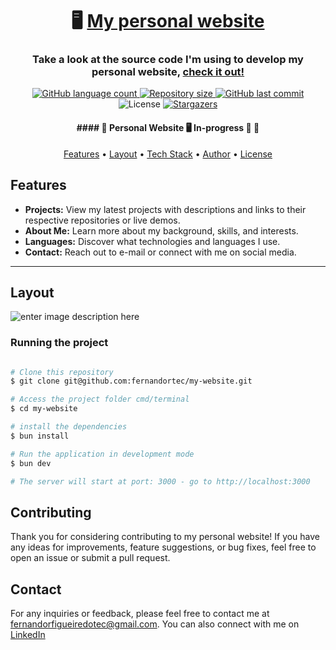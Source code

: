 <h1 align="center">
   🖥️ <a href="#"> My personal website </a>
</h1>


<h3 align="center">
	Take a look at the source code I'm using to develop my personal website, 
	<a href="https://fernandortec.me">check it out!</>
</h3>

<p align="center">
  <img alt="GitHub language count" src="https://img.shields.io/github/languages/count/fernandortec/coffee-shop-delivery?color=%2304D361">

  <img alt="Repository size" src="https://img.shields.io/github/repo-size/fernandortec/coffee-shop-delivery">
  
  <a href="https://github.com/fernandortec/coffee-shop-delivery/commits/master">
    <img alt="GitHub last commit" src="https://img.shields.io/github/last-commit/fernandortec/coffee-shop-delivery">
  </a>
    
   <img alt="License" src="https://img.shields.io/badge/license-MIT-brightgreen">
   <a href="https://github.com/fernandortec/coffee-shop-delivery">
    <img alt="Stargazers" src="https://img.shields.io/github/stars/fernandortec/coffee-shop-delivery?style=social">
  </a>
<h4 align="center"> 
	 #### 🚧 Personal Website   🖥️  In-progress 🚀 🚧
</h4>

<p align="center">
 <a href="#features">Features</a> •
 <a href="#layout">Layout</a> • 
 <a href="#tech-stack">Tech Stack</a> • 
 <a href="#author">Author</a> • 
 <a href="#user-content-license">License</a>

</p>

## Features

-   **Projects:** View my latest projects with descriptions and links to their respective repositories or live demos.
-   **About Me:** Learn more about my background, skills, and interests.
-   **Languages:** Discover what technologies and languages I use.
-   **Contact:** Reach out to e-mail  or connect with me on social media.

---

## Layout

![enter image description here](https://lh3.googleusercontent.com/fife/ALs6j_HblhcKfoLSYrN--ZP1-Gt_1txD9uP1UsmXCg7uRpmJ740xx3asLgaBQ6R1YIYhKkAfLuzUNy12-V8fenC5T7Rj8uvd7h18woW6xOFsXGXO10P36m_RV0qWkAP1gGdzWBNN90bEMzVGQXfTlu-GaNIqGuanWOXG9PkNk9jJ4GruFgIwwvvWSfcj6gabffHBV0vdW7LhIgYm3313PfNtvng_xsGGNkLfjPxgripp0leDM0OYSsJj4q3yKBX1XScB03bfsR7NbikvDG48TMUTspCT3bpX0sbtg_vcnWxKEjkpqBjh9kuykBEGXWQS4lA9dZHJlGE_zeosCG6mTh6Mz6KQ45ADn4gPplLk_RAMr1zS8u_HqskLfZpKdCXPduyqdp_KY1acqo4ktpjuuJOMJH_j6tplYbtQkXK0PiHFUJCS7_DiJUzbH3ZKzrutWJq7mGJxMa1iWmGN4nBsuczn4EjjGD9F30PyrgQpy1SvNpBKhlDffR3ma8Yha4sIaZ4s87W_sveV2AjJdMg_Mlm9hmv4XMQ3Yu4V9FUPPMbvZp-vWoftG53prguu9faTrqbEX9ABsI6nQ7gu6NnpsEYF-8VvGzb_NHXpNA_-fkBMXiknSD_GLoqOROIUfH2HWB1Ihr-KH8hEIGYOQxko_zChiIkwSmKa-TfA1ycx7CY0jrhoMhaskI4oogzwqzJwrkScRwm4ET1SX5fiqIWYfrVQhM5Hpme1KbKWVkzWIt_y_weTgX8abdBq9ssqcryj2mPZo3uIU0x9_hjfX4BcqwmjDm2ndLzplJ6ZJXKd0Ui8LsKyUAfSAVug4VVyVRKcih1CuABqDLbnMVHVyTdcR3noEdSI3QxBBKaR_w_7LY9-cv19V_oM8kiuu3_knnW69plHQFP2dineZiizRFrOhEyUlbIOiQHfqGBNKNqKIb6oFSwsqXIdJOCa4MmZQ0gt7KpEYB-fy6MS6PXvU6qed4ryHqLNkW1IbPJJ9ZwMRlUab4vJASw7BSyleVTld6VWtcDo4I90QaejIpnQjLqMBMf6maqwLcTmVlSJx56mJAQJ3owpzHiyJrMEF2JIbiri9qvGpB0h6UZhONGgAb9r-zVNejk7nXt1TcjerRxqECi28LLynmfU6trl9TAueISURBMyp1ibsD4zqxBZRRUcGh6_nyLBkjPrCfdcjgRtzNyT0x3cNxE1bun8kjBMbB8Molhe8JBc4CwUYBNT8MfpkN1oMy-_6IPatgTJ_qJo4Y387yCt7-53fnvk1oXypFMN7QiXMrGNuquR9amLp3tLwW8Z6mZJ7wvSmyjjmZSCy8Z-VKvcNWQu-ztnRCLQXK5KfyIOsixPOr-r3XbLGyOQEwNWh02Ds77cqMt6_4uCkdNqLN1VgLVgpho1a8dnj_auM2CFATcllkQyPoE_BHkvDRFg6fbC88goYEYaxg-_os2WsoyNb5UI_Ub_79ZMJvjnkoXCkYD-qdS3HpJ5F9x3QTXiIGFZZ2FYMYnAsBgko8AjLIy-_HpNy2OXlUIHoAhGOfHVtD8UCosABqt0Sh7u9LU_SNoHn0uUdwpiecL_SEODL3Xk5yvuAuzvGhOpsdP-NQGhr5i0RWlmT0SBnMOiCy7mJTLoNLU00ngeWSF-ofTMexkrNsTpuBB3PKbHjaJoKpiYv6bEt5Q-45EvW4EFV8MvRbjPjZErRt5nbscVSLdiJmzIQZiFlZQJNykAKoLkD1U_qhg3IjI969s78migC8daiGaWOkz7qkpmw2-M81NSNOt_d8t0iCQfJJ6YzrVLM59p=w1920-h965)


### Running the project

```bash

# Clone this repository
$ git clone git@github.com:fernandortec/my-website.git

# Access the project folder cmd/terminal
$ cd my-website

# install the dependencies
$ bun install

# Run the application in development mode
$ bun dev

# The server will start at port: 3000 - go to http://localhost:3000

```

## Contributing

Thank you for considering contributing to my personal website! If you have any ideas for improvements, feature suggestions, or bug fixes, feel free to open an issue or submit a pull request.

## Contact

For any inquiries or feedback, please feel free to contact me at fernandorfigueiredotec@gmail.com. You can also connect with me on [LinkedIn](https://www.linkedin.com/in/fernandortec)
